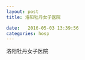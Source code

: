 ```yaml
--- 
layout: post 
title: 洛阳牡丹女子医院

date:   2016-05-03 13:39:56 
categories: hosp 
--- 
```

   
洛阳牡丹女子医院

